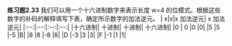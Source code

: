 **练习题2.33** 我们可以用一个十六进制数字来表示长度 w=4 的位模式。根据这些数字的补码的解释填写下表，确定所示数字的加法逆元。
	|	x|x|x 加法逆元|	x 加法逆元|
	|:--:|:--:|:--:|:--:|
	|十六进制|	十进制|		十进制|		十六进制|
	|0	|	0		|0		|0|
	|5		|5		|-5		|B|
	|8		|8		|-8		|8|
	|D		|-3		|3		|3|
	|F		|-1		|1		|1|
